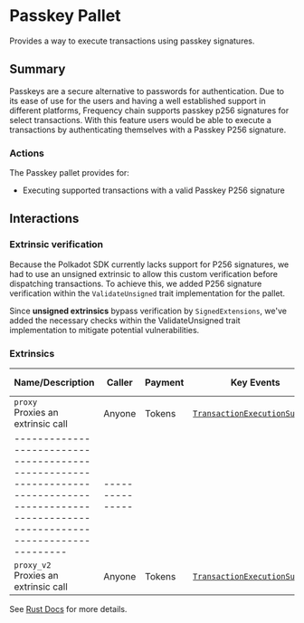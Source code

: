 # Passkey Pallet

Provides a way to execute transactions using passkey signatures.

## Summary

Passkeys are a secure alternative to passwords for authentication. Due to its ease of use for the
users and having a well established support in different platforms, Frequency chain supports passkey
p256 signatures for select transactions. With this feature users would be able to execute a
transactions by authenticating themselves with a Passkey P256 signature.

### Actions

The Passkey pallet provides for:

- Executing supported transactions with a valid Passkey P256 signature

## Interactions

### Extrinsic verification

Because the Polkadot SDK currently lacks support for P256 signatures, we had to use an unsigned
extrinsic to allow this custom verification before dispatching transactions. To achieve this, we
added P256 signature verification within the `ValidateUnsigned` trait implementation for the pallet.

Since **unsigned extrinsics** bypass verification by `SignedExtensions`, we've added the necessary
checks within the ValidateUnsigned trait implementation to mitigate potential vulnerabilities.

### Extrinsics

| Name/Description                                                                                                                            | Caller          | Payment | Key Events                                                                                                                                             | Runtime Added |
| ------------------------------------------------------------------------------------------------------------------------------------------- | --------------- | ------- | ------------------------------------------------------------------------------------------------------------------------------------------------------ | ------------- |
| `proxy`<br />Proxies an extrinsic call                                                                                                      | Anyone          | Tokens  | [`TransactionExecutionSuccess`](https://frequency-chain.github.io/frequency/pallet_passkey/module/enum.Event.html#variant.TransactionExecutionSuccess) | 92            |
| ------------------------------------------------------------------------------------------------------------------------------------------- | --------------- |
| `proxy_v2`<br />Proxies an extrinsic call                                                                                                   | Anyone          | Tokens  | [`TransactionExecutionSuccess`](https://frequency-chain.github.io/frequency/pallet_passkey/module/enum.Event.html#variant.TransactionExecutionSuccess) | 92            |

See [Rust Docs](https://frequency-chain.github.io/frequency/pallet_passkey/module/struct.Pallet.html) for more details.
